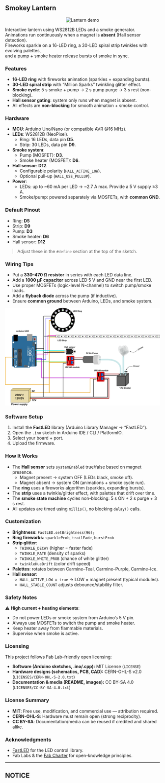 ## Smokey Lantern
<p align="center">
  <img src="docs/smokey_lantern.gif" width="250" title="Lantern demo">
</p>

Interactive lantern using WS2812B LEDs and a smoke generator.  
Animations run continuously when a magnet is **absent** (Hall sensor detection).  
Fireworks sparkle on a 16-LED ring, a 30-LED spiral strip twinkles with evolving palettes,  
and a pump + smoke heater release bursts of smoke in sync.

### Features

* **16-LED ring** with fireworks animation (sparkles + expanding bursts).
* **30-LED spiral strip** with “Million Sparks” twinkling glitter effect.
* **Smoke cycle**: 5 s smoke + pump → 2 s pump purge → 3 s rest (non-blocking).
* **Hall sensor gating**: system only runs when magnet is absent.
* All effects are **non-blocking** for smooth animation + smoke control.

### Hardware

* **MCU**: Arduino Uno/Nano (or compatible AVR @16 MHz).
* **LEDs**: WS2812B (NeoPixel).
  * Ring: 16 LEDs, data pin **D5**.
  * Strip: 30 LEDs, data pin **D9**.
* **Smoke system**:
  * Pump (MOSFET): **D3**.
  * Smoke heater (MOSFET): **D6**.
* **Hall sensor**: **D12**.
  * Configurable polarity (`HALL_ACTIVE_LOW`).
  * Optional pull-up (`HALL_USE_PULLUP`).
* **Power**:
  * LEDs: up to ~60 mA per LED → ~2.7 A max. Provide a 5 V supply ≥3 A.
  * Smoke/pump: powered separately via MOSFETs, with **common GND**.

### Default Pinout

* Ring: **D5**  
* Strip: **D9**  
* Pump: **D3**  
* Smoke heater: **D6**  
* Hall sensor: **D12**

> Adjust these in the `#define` section at the top of the sketch.

### Wiring Tips

* Put a **330–470 Ω resistor** in series with each LED data line.  
* Add a **1000 µF capacitor** across LED 5 V and GND near the first LED.  
* Use proper MOSFETs (logic-level N-channel) to switch pump/smoke loads.  
* Add a **flyback diode** across the pump (if inductive).  
* Ensure **common ground** between Arduino, LEDs, and smoke system.

<p align="center">
  <img src="docs/schema_smokey_lantern.png" title="Wiring diagram">
</p>
  

### Software Setup

1. Install the **FastLED** library (Arduino Library Manager → “FastLED”).  
2. Open the `.ino` sketch in Arduino IDE / CLI / PlatformIO.  
3. Select your board + port.  
4. Upload the firmware.

### How It Works

* The **Hall sensor** sets `systemEnabled` true/false based on magnet presence.  
  * Magnet present → system OFF (LEDs black, smoke off).  
  * Magnet absent → system ON (animations + smoke cycle run).  
* The **ring** uses a fireworks algorithm (sparkles, expanding bursts).  
* The **strip** uses a twinkle/glitter effect, with palettes that drift over time.  
* The **smoke state machine** cycles non-blocking: 5 s ON + 2 s purge + 3 s rest.  
* All updates are timed using `millis()`, no blocking `delay()` calls.

### Customization

* **Brightness**: `FastLED.setBrightness(96);`
* **Ring fireworks**: `sparkleProb`, `trailFade`, `burstProb`
* **Strip glitter**:
  * `TWINKLE_DECAY` (higher = faster fade)
  * `TWINKLE_RATE` (density of sparks)
  * `TWINKLE_WHITE_PROB` (chance of white glitter)
  * `twinkleHueDrift` (color drift speed)
* **Palettes**: rotates between Carmine–Teal, Carmine–Purple, Carmine–Ice.  
* **Hall sensor**:
  * `HALL_ACTIVE_LOW = true` → LOW = magnet present (typical modules).
  * `HALL_STABLE_COUNT` adjusts debounce/stability filter.

### Safety Notes

⚠️ **High current + heating elements**:
* Do not power LEDs or smoke system from Arduino’s 5 V pin.  
* Always use MOSFETs to switch the pump and smoke heater.  
* Keep heater away from flammable materials.  
* Supervise when smoke is active.  

### Licensing

This project follows Fab Lab–friendly open licensing:

* **Software (Arduino sketches, .ino/.cpp):** MIT License (`LICENSE`)  
* **Hardware designs (schematics, PCB, CAD):** CERN-OHL-S v2.0 (`LICENSES/CERN-OHL-S-2.0.txt`)  
* **Documentation & media (README, images):** CC BY-SA 4.0 (`LICENSES/CC-BY-SA-4.0.txt`)  

### License Summary

* **MIT**: Free use, modification, and commercial use — attribution required.  
* **CERN-OHL-S**: Hardware must remain open (strong reciprocity).  
* **CC BY-SA**: Documentation/media can be reused if credited and shared alike.  

### Acknowledgments

* [FastLED](https://fastled.io/) for the LED control library.  
* Fab Labs & the [Fab Charter](https://fabfoundation.org/about/fab-charter/) for open-knowledge principles.  

---

## NOTICE

